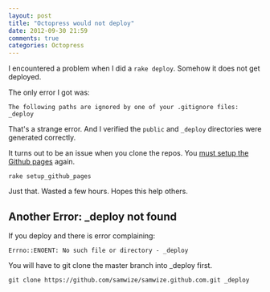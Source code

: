 ```yaml
---
layout: post
title: "Octopress would not deploy"
date: 2012-09-30 21:59
comments: true
categories: Octopress
---
```


I encountered a problem when I did a `rake deploy`. Somehow it does not get deployed. 

The only error I got was:

	The following paths are ignored by one of your .gitignore files:
	_deploy

<!-- more -->

That's a strange error. And I verified the `public` and `_deploy` directories were generated correctly.

It turns out to be an issue when you clone the repos. You [must setup the Github pages](https://github.com/imathis/octopress/issues/412
) again.

	rake setup_github_pages 

Just that. Wasted a few hours. Hopes this help others.


## Another Error: _deploy not found

If you deploy and there is error complaining:

    Errno::ENOENT: No such file or directory - _deploy

You will have to git clone the master branch into _deploy first.

    git clone https://github.com/samwize/samwize.github.com.git _deploy

